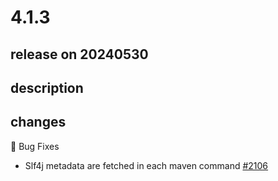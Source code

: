 # 4.1.3

## release on 20240530

## description

## changes

🐞 Bug Fixes

* Slf4j metadata are fetched in each maven command <a href="https://github.com/spring-cloud/spring-cloud-contract/issues/2106" data-hovercard-type="issue" data-hovercard-url="/spring-cloud/spring-cloud-contract/issues/2106/hovercard">#2106</a>

